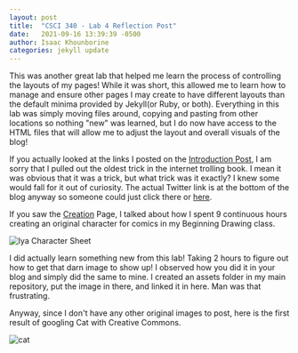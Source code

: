 ```yaml
---
layout: post
title:  "CSCI 340 - Lab 4 Reflection Post"
date:   2021-09-16 13:39:39 -0500
author: Isaac Khounborine
categories: jekyll update
---
```


This was another great lab that helped me learn the process of controlling the
layouts of my pages! While it was short, this allowed me to learn how to manage and
ensure other pages I may create to have different layouts than the default minima
provided by Jekyll(or Ruby, or both). Everything in this lab was simply moving files
around, copying and pasting from other locations so nothing "new" was learned, but
I do now have access to the HTML files that will allow me to adjust the layout and
overall visuals of the blog!

If you actually looked at the links I posted on the [Introduction Post](https://khounborineii.github.io/blog/jekyll/update/2021/09/10/introduction-post.html), I
am sorry that I pulled out the oldest trick in the internet trolling book. I mean
it was obvious that it was a trick, but what trick was it exactly? I knew some would
fall for it out of curiosity. The actual Twitter link is at the bottom of the blog
anyway so someone could just click there or [here](https://www.youtube.com/watch?v=YoU3r6ZK8xQ).

If you saw the [Creation](https://khounborineii.github.io/blog/creation/) Page, I
talked about how I spent 9 continuous hours creating an original character for comics
in my Beginning Drawing class.

![Iya Character Sheet](https://khounborineii.github.io/assets/iya.jpg)

I did actually learn something new from this lab! Taking 2 hours to figure out how to
get that darn image to show up! I observed how you did it in your blog and simply
did the same to mine. I created an assets folder in my main repository, put the
image in there, and linked it in here. Man was that frustrating.

Anyway, since I don't have any other original images to post, here is the first
result of googling Cat with Creative Commons.

![cat](https://khounborineii.github.io/assets/cat.jpg)

